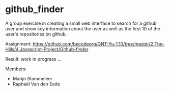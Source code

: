# github_finder

A group exercise in creating a small web interface to search for a github user and show key information about the user as well as the first 10 of the user's repositories on github.

Assignment: https://github.com/becodeorg/GNT-Yu-1.10/tree/master/2.The-Hills/4.Javascript-Project/Github-finder

Result: work in progress ...

Members: 
* Marijn Stammeleer
* Raphaël Van den Eede